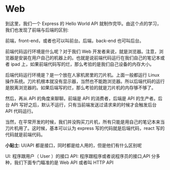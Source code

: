 # Web

到这里，我们一个 Express 的 Hello World API 就制作完毕。由这个点的学习，我们也发现了前端与后端的区别:

前端，front-end，或者也可以叫前台。后端，back-end 也可叫后台。

前端代码运行环境是什么呢？对于我们 Web 开发者来说，就是浏览器。注意，浏览器是安装在用户自己的机器上的。也就是说前端代码运行在我们自己的笔记本或者 ipad 上，如果前端代码写的烂，那么考验的是我们自己设备的内存大小。

后端代码运行环境是？是一个放在人家机房里的刀片机。上面一般都运行 Linux 操作系统。刀片机根本就没有显示器，当然也不能跑浏览器。所以后端代码的运行是脱离浏览器的。如果后端写的烂，那么考验的就是刀片机的内存够不够了。

然后，再从 API 的角度来聊聊。前端是 API 的消费者，后端是 API 的生产者。后台 API 写好之后，默认不运行，只有当前端发送过请求来的时候才会触发后台 API 代码运行。

当然，在平常开发的时候，我们并没购买刀片机，所有只能是用自己的笔记本来当刀片机用了。这时候，基本可以认为 express 写的代码就是后端代码，react 写的代码就是前端代码。


**小贴士**: UI/API 都是接口，同时都是给人用的，但是他们有什么区别呢

UI: 程序跟用户（ User ）的接口
API: 程序跟程序或者说程序员的接口,API 分多种，我们下面专门瞄准的是 Web API 或者叫 HTTP API
